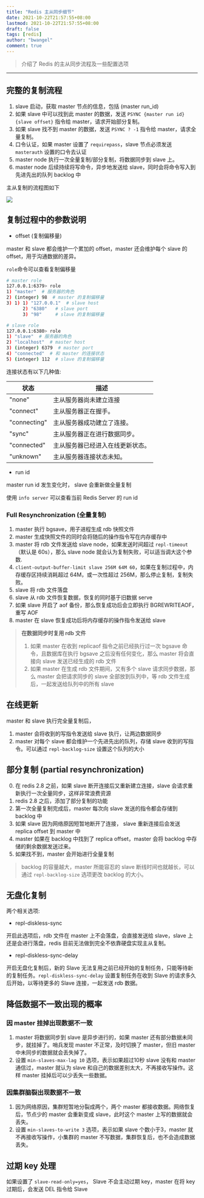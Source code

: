 ```yaml
---
title: "Redis 主从同步细节"
date: 2021-10-22T21:57:55+08:00
lastmod: 2021-10-22T21:57:55+08:00
draft: false
tags: [redis]
author: "bwangel"
comment: true
---
```


> 介绍了 Redis 的主从同步流程及一些配置选项

<!--more-->

---

## 完整的复制流程

1. slave 启动，获取 master 节点的信息，包括 (master run_id)
2. 如果 slave 中可以找到此 master 的数据，发送 `PSYNC {master run id} {slave offset}` 指令给 master，请求开始部分复制。
3. 如果 slave 找不到 master 的数据，发送 `PSYNC ? -1` 指令给 master，请求全量复制。
4. 口令认证，如果 master 设置了 `requirepass`，slave 节点必须发送 `masterauth` 设置的口令去认证
5. master node 执行一次全量复制/部分复制，将数据同步到 slave 上。
6. master node 后续持续将写命令，异步地发送给 slave，同时会将命令写入到先进先出的队列 backlog 中

主从复制的流程图如下

![](https://passage-1253400711.cos-website.ap-beijing.myqcloud.com/2021-10-22-143417.png)

## 复制过程中的参数说明

+ offset (复制偏移量)

master 和  slave 都会维护一个累加的 offset，master 还会维护每个 slave 的offset，用于沟通数据的差异。

`role`命令可以查看复制偏移量

```sh
# master role
127.0.0.1:6379> role
1) "master"  # 服务器的角色
2) (integer) 98  # master 的复制偏移量
3) 1) 1) "127.0.0.1"  # slave host
      2) "6380"   # slave port
      3) "98"     # slave 的复制偏移量

# slave role
127.0.0.1:6380> role
1) "slave"  # 服务器的角色
2) "localhost"  # master host
3) (integer) 6379  # master port
4) "connected"  # 和 master 的连接状态
5) (integer) 112  # slave 的复制偏移量
```

连接状态有以下几种值:

状态|描述
---|---
"none"|主从服务器尚未建立连接
"connect"|主从服务器正在握手。
"connecting"|主从服务器成功建立了连接。
"sync"|主从服务器正在进行数据同步。
"connected"|主从服务器已经进入在线更新状态。
"unknown"|主从服务器连接状态未知。

+ run id

master run id 发生变化时， slave 会重新做全量复制

使用 `info server` 可以查看当前 Redis Server 的 run id

### Full Resynchronization (全量复制)

1. master 执行 bgsave，用子进程生成 rdb 快照文件
2. master 生成快照文件的同时会将随后的操作指令写在内存缓存中
3. master 将 rdb 文件发送给 slave node，如果发送时间超过 `repl-timeout` （默认是 60s），那么 slave node 就会认为复制失败，可以适当调大这个参数.
4. `client-output-buffer-limit slave 256M 64M 60`，如果在复制过程中，内存缓存区持续消耗超过 64M，或一次性超过 256M，那么停止复制，复制失败。
5. slave 将 rdb 文件落盘
6. slave 从 rdb 文件恢复数据，恢复的同时基于旧数据 serve
7. 如果 slave 开启了 aof 备份，那么恢复成功后会立即执行 BGREWRITEAOF，重写 AOF
8. master 在 slave 恢复成功后将内存缓存的操作指令发送给 slave

> __在数据同步时复用 rdb 文件__
>
> 1. 如果 master 在收到 replicaof 指令之前已经执行过一次 bgsave 命令，且数据库在执行 bgsave 之后没有任何变化，那么 master 将会直接向 slave 发送已经生成的 rdb 文件
> 2. 如果 master 在生成 rdb 文件期间，又有多个 slave 请求同步数据，那么 master 会把请求同步的 slave 全部放到队列中，等 rdb 文件生成后，一起发送给队列中的所有 slave

## 在线更新

master 和 slave 执行完全量复制后，

1. master 会将收到的写指令发送给 slave 执行，让两边数据同步
2. master 对每个 slave 都会维护一个先进先出的队列，存储 slave 收到的写指令。可以通过 `repl-backlog-size` 设置这个队列的大小

## 部分复制 (partial resynchronization)

0. 在 redis 2.8 之前，如果 slave 断开连接后又重新建立连接，slave 会请求重新执行一次全量同步，这样非常浪费资源
1. redis 2.8 之后，添加了部分复制的功能
2. 第一次全量复制完成后，master 每次向 slave 发送的指令都会存储到 backlog 中
3. 如果 slave 因为网络原因短暂地断开了连接， slave 重新连接后会发送 replica offset 到 master 中
4. master 如果在 backlog 中找到了 replica offset，master 会将 backlog 中存储的剩余数据发送过来。
5. 如果找不到，master 会开始进行全量复制

> backlog 的容量越大，master 所能容忍的 slave 断线时间也就越长，可以通过 `repl-backlog-size` 选项更改 backlog 的大小。

## 无盘化复制

两个相关选项:

- repl-diskless-sync

开启此选项后，rdb 文件在 master 上不会落盘，会直接发送给 slave，slave 上还是会进行落盘，redis 目前无法做到完全不依靠硬盘实现主从复制。

- repl-diskless-sync-delay

开启无盘化复制后，新的 Slave 无法复用之前已经开始的复制任务，只能等待新的复制任务。`repl-diskless-sync-delay` 设置复制任务在收到 Slave 的请求多久后开始，以等待更多的 Slave 连接，一起发送 rdb 数据。

## 降低数据不一致出现的概率

### 因 master 挂掉出现数据不一致

1. master 将数据同步到 slave 是异步进行的，如果 master 还有部分数据未同步，就挂掉了。哨兵发现 master 不正常，及时切换了 master，但旧 master 中未同步的数据就会丢失掉了。
2. 设置 `min-slaves-max-lag 10` 选项，表示如果超过10秒 slave 没有和 master 通信过，master 就认为 slave 和自己的数据差别太大，不再接收写操作。这样 master 挂掉后可以少丢失一些数据。

### 因集群脑裂出现数据不一致

1. 因为网络原因，集群短暂地分裂成两个，两个 master 都接收数据。网络恢复后，节点少的 master 会重新变成 slave，此时这个 master 上写的数据就会丢失。
2. 设置 `min-slaves-to-write 3` 选项，表示如果 slave 个数小于3，master 就不再接收写操作，小集群的 master 不写数据，集群恢复后，也不会造成数据丢失。

## 过期 key 处理

如果设置了 `slave-read-only=yes`， Slave 不会主动过期 key，master 在将 key 过期后，会发送 DEL 指令给 Slave
